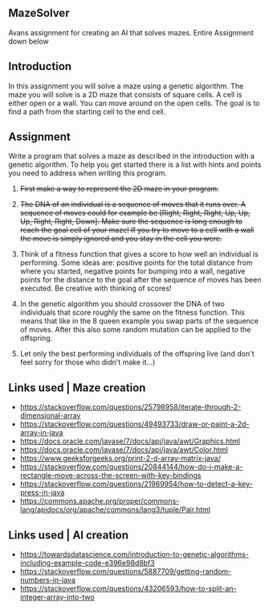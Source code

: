 
## MazeSolver
Avans assignment for creating an AI that solves mazes.
Entire Assignment down below

## Introduction
In this assignment you will solve a maze using a genetic algorithm. The maze you will solve is a 2D maze that consists of square cells. A cell is either open or a wall. You can move around on the open cells. The goal is to find a path from the starting cell to the end cell.

## Assignment
Write a program that solves a maze as described in the introduction with a genetic algorithm. To help you get started there is a list with hints and points you need to address when writing this program.

1.  ~~First make a way to represent the 2D maze in your program.~~
    
2.  ~~The DNA of an individual is a sequence of moves that it runs over. A sequence of moves could for example be [Right, Right, Right, Up, Up, Up, Right, Right, Down]. Make sure the sequence is long enough to reach the goal cell of your maze! If you try to move to a cell with a wall the move is simply ignored and you stay in the cell you were.~~
    
3.  Think of a fitness function that gives a score to how well an individual is performing. Some ideas are: positive points for the total distance from where you started, negative points for bumping into a wall, negative points for the distance to the goal after the sequence of moves has been executed. Be creative with thinking of scores!
    
4.  In the genetic algorithm you should crossover the DNA of two individuals that score roughly the same on the fitness function. This means that like in the 8 queen example you swap parts of the sequence of moves. After this also some random mutation can be applied to the offspring.
    
5.  Let only the best performing individuals of the offspring live (and don't feel sorry for those who didn't make it...)

## Links used | Maze creation
- https://stackoverflow.com/questions/25798958/iterate-through-2-dimensional-array
- https://stackoverflow.com/questions/49493733/draw-or-paint-a-2d-array-in-java
- https://docs.oracle.com/javase/7/docs/api/java/awt/Graphics.html
- https://docs.oracle.com/javase/7/docs/api/java/awt/Color.html
- https://www.geeksforgeeks.org/print-2-d-array-matrix-java/
- https://stackoverflow.com/questions/20844144/how-do-i-make-a-rectangle-move-across-the-screen-with-key-bindings
- https://stackoverflow.com/questions/21969954/how-to-detect-a-key-press-in-java
- https://commons.apache.org/proper/commons-lang/apidocs/org/apache/commons/lang3/tuple/Pair.html

## Links used | AI creation
 - https://towardsdatascience.com/introduction-to-genetic-algorithms-including-example-code-e396e98d8bf3
 - https://stackoverflow.com/questions/5887709/getting-random-numbers-in-java
 - https://stackoverflow.com/questions/43206593/how-to-split-an-integer-array-into-two